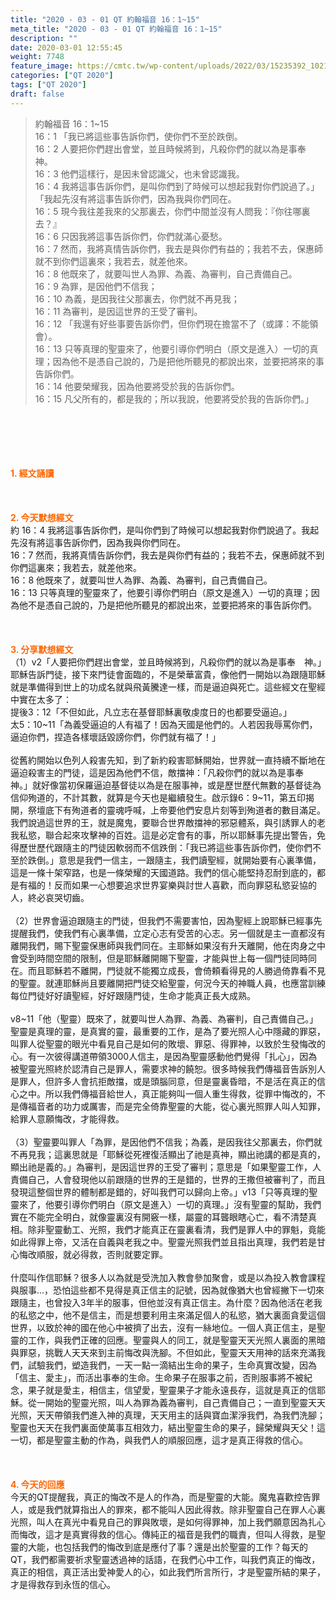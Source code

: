 ```yaml
---
title: "2020 - 03 - 01 QT 約翰福音 16：1~15"
meta_title: "2020 - 03 - 01 QT 約翰福音 16：1~15"
description: ""
date: 2020-03-01 12:55:45
weight: 7748
feature_image: https://cmtc.tw/wp-content/uploads/2022/03/15235392_10211799862337740_180693556567566654_o-1.webp
categories: ["QT 2020"]
tags: ["QT 2020"]
draft: false
---
```


<blockquote>約翰福音 16：1~15<br />
16：1 「我已將這些事告訴你們，使你們不至於跌倒。<br />
16：2 人要把你們趕出會堂，並且時候將到，凡殺你們的就以為是事奉　神。<br />
16：3 他們這樣行，是因未曾認識父，也未曾認識我。<br />
16：4 我將這事告訴你們，是叫你們到了時候可以想起我對你們說過了。」「我起先沒有將這事告訴你們，因為我與你們同在。<br />
16：5 現今我往差我來的父那裏去，你們中間並沒有人問我：『你往哪裏去？』<br />
16：6 只因我將這事告訴你們，你們就滿心憂愁。<br />
16：7 然而，我將真情告訴你們，我去是與你們有益的；我若不去，保惠師就不到你們這裏來；我若去，就差他來。<br />
16：8 他既來了，就要叫世人為罪、為義、為審判，自己責備自己。<br />
16：9 為罪，是因他們不信我；<br />
16：10 為義，是因我往父那裏去，你們就不再見我；<br />
16：11 為審判，是因這世界的王受了審判。<br />
16：12 「我還有好些事要告訴你們，但你們現在擔當不了（或譯：不能領會）。<br />
16：13 只等真理的聖靈來了，他要引導你們明白（原文是進入）一切的真理；因為他不是憑自己說的，乃是把他所聽見的都說出來，並要把將來的事告訴你們。<br />
16：14 他要榮耀我，因為他要將受於我的告訴你們。<br />
16：15 凡父所有的，都是我的；所以我說，他要將受於我的告訴你們。」</blockquote><br />
&nbsp;<br />
<br />
&nbsp;<br />
<br />
<span style="color: #ff6600;"><strong>1. </strong><strong>經文誦讀</strong></span><br />
<br />
<span style="color: #ff6600;"><strong> </strong></span><br />
<br />
<span style="color: #ff6600;"><strong>2. 今天默想</strong><strong>經文<br />
</strong></span>約 16：4 我將這事告訴你們，是叫你們到了時候可以想起我對你們說過了。我起先沒有將這事告訴你們，因為我與你們同在。<br />
16：7 然而，我將真情告訴你們，我去是與你們有益的；我若不去，保惠師就不到你們這裏來；我若去，就差他來。<br />
16：8 他既來了，就要叫世人為罪、為義、為審判，自己責備自己。<br />
16：13 只等真理的聖靈來了，他要引導你們明白（原文是進入）一切的真理；因為他不是憑自己說的，乃是把他所聽見的都說出來，並要把將來的事告訴你們。<br />
<br />
&nbsp;<br />
<br />
<span style="color: #ff6600;"><strong>3. 分享默想經文<br />
</strong></span>（1）v2「人要把你們趕出會堂，並且時候將到，凡殺你們的就以為是事奉　神。」耶穌告訴門徒，接下來門徒會面臨的，不是榮華富貴，像他們一開始以為跟隨耶穌就是準備得到世上的功成名就與飛黃騰達一樣，而是逼迫與死亡。這些經文在聖經中實在太多了：<br />
提後3：12「不但如此，凡立志在基督耶穌裏敬虔度日的也都要受逼迫。」<br />
太5：10~11「為義受逼迫的人有福了！因為天國是他們的。人若因我辱罵你們，逼迫你們，捏造各樣壞話毀謗你們，你們就有福了！」<br />
<br />
從舊約開始以色列人殺害先知，到了新約殺害耶穌開始，世界就一直持續不斷地在逼迫殺害主的門徒，這是因為他們不信，敵擋神：「凡殺你們的就以為是事奉　神。」就好像當初保羅逼迫基督徒以為是在服事神，或是歷世歷代無數的基督徒為信仰殉道的，不計其數，就算是今天也是繼續發生。啟示錄6：9~11，第五印揭開，祭壇底下有殉道者的靈魂呼喊，上帝要他們安息片刻等到殉道者的數目滿足。我們說過這世界的王，就是魔鬼，要聯合世界敵擋神的邪惡體系，與引誘罪人的老我私慾，聯合起來攻擊神的百姓。這是必定會有的事，所以耶穌事先提出警告，免得歷世歷代跟隨主的門徒因軟弱而不信跌倒：「我已將這些事告訴你們，使你們不至於跌倒。」意思是我們一信主，一跟隨主，我們讀聖經，就開始要有心裏準備，這是一條十架窄路，也是一條榮耀的天國道路。我們的信心能堅持忍耐到底的，都是有福的！反而如果一心想要追求世界宴樂與討世人喜歡，而向罪惡私慾妥協的人，終必哀哭切齒。<br />
<br />
（2）世界會逼迫跟隨主的門徒，但我們不需要害怕，因為聖經上說耶穌已經事先提醒我們，使我們有心裏準備，立定心志有受苦的心志。另一個就是主一直都沒有離開我們，賜下聖靈保惠師與我們同在。主耶穌如果沒有升天離開，他在肉身之中會受到時間空間的限制，但是耶穌離開賜下聖靈，才能與世上每一個門徒同時同在。而且耶穌若不離開，門徒就不能獨立成長，會倚頼看得見的人勝過倚靠看不見的聖靈。就連耶穌尚且要離開把門徒交給聖靈，何況今天的神職人員，也應當訓練每位門徒好好讀聖經，好好跟隨門徒，生命才能真正長大成熟。<br />
<br />
v8~11「他（聖靈）既來了，就要叫世人為罪、為義、為審判，自己責備自己。」聖靈是真理的靈，是真實的靈，最重要的工作，是為了要光照人心中隱藏的罪惡，叫罪人從聖靈的眼光中看見自己是如何的敗壞、罪惡、得罪神，以致於生發悔改的心。有一次彼得講道帶領3000人信主，是因為聖靈感動他們覺得「扎心」，因為被聖靈光照終於認清自己是罪人，需要求神的饒恕。很多時候我們傳福音告訴別人是罪人，但許多人會抗拒敵擋，或是頭腦同意，但是靈裏昏暗，不是活在真正的信心之中。所以我們傳福音給世人，真正能夠叫一個人重生得救，從罪中悔改的，不是傳福音者的功力或厲害，而是完全倚靠聖靈的大能，從心裏光照罪人叫人知罪，給罪人意願悔改，才能得救。<br />
<br />
（3）聖靈要叫罪人「為罪，是因他們不信我；為義，是因我往父那裏去，你們就不再見我；這裏思就是「耶穌從死裡復活顯出了祂是真神，顯出祂講的都是真的，顯出祂是義的。」為審判，是因這世界的王受了審判；意思是「如果聖靈工作，人責備自己，人會發現他以前跟隨的世界的王是錯的，世界的王撒但被審判了，而且發現這整個世界的體制都是錯的，好叫我們可以歸向上帝。」v13「只等真理的聖靈來了，他要引導你們明白（原文是進入）一切的真理。」沒有聖靈的幫助，我們實在不能完全明白，就像靈裏沒有開竅一樣，屬靈的耳聾眼瞎心亡，看不清楚真相。除非聖靈動工、光照，我們才能真正在靈裏看清，我們是罪人中的罪魁，竟能如此得罪上帝，又活在自義與老我之中。聖靈光照我們並且指出真理，我們若是甘心悔改順服，就必得救，否則就要定罪。<br />
<br />
什麼叫作信耶穌？很多人以為就是受洗加入教會參加聚會，或是以為投入教會課程與服事…，恐怕這些都不見得是真正信主的記號，因為就像猶大也曾經撇下一切來跟隨主，也曾投入3年半的服事，但他並沒有真正信主。為什麼？因為他活在老我的私慾之中，他不是信主，而是想要利用主來滿足個人的私慾，猶大裏面貪愛這個世界，以致於神的國在他心中被擠了出去，沒有一絲地位。一個人真正信主，是聖靈的工作，與我們正確的回應。聖靈與人的同工，就是聖靈天天光照人裏面的黑暗與罪惡，挑戰人天天來到主前悔改與洗腳。不但如此，聖靈天天用神的話來充滿我們，試驗我們，塑造我們，一天一點一滴結出生命的果子，生命真實改變，因為「信主、愛主」，而活出事奉的生命。生命果子在服事之前，否則服事將不被紀念，果子就是愛主，相信主，信望愛，聖靈果子才能永遠長存，這就是真正的信耶穌。從一開始的聖靈光照，叫人為罪為義為審判，自己責備自己；一直到聖靈天天光照，天天帶領我們進入神的真理，天天用主的話與寶血潔淨我們，為我們洗腳；聖靈也天天在我們裏面使萬事互相效力，結出聖靈生命的果子，歸榮耀與天父！這一切，都是聖靈主動的作為，與我們人的順服回應，這才是真正得救的信心。<br />
<br />
<span style="color: #ff6600;"><strong> </strong></span><br />
<br />
<span style="color: #ff6600;"><strong>4. 今天的回應<br />
</strong></span>今天的QT提醒我，真正的悔改不是人的作為，而是聖靈的大能。魔鬼喜歡控告罪人，或是我們就算指出人的罪來，都不能叫人因此得救。除非聖靈自己在罪人心裏光照，叫人在真光中看見自己的罪與敗壞，是如何得罪神，加上我們願意因為扎心而悔改，這才是真實得救的信心。傳純正的福音是我們的職責，但叫人得救，是聖靈的大能，也包括我們的悔改到底是應付了事？還是出於聖靈的工作？每天的QT，我們都需要祈求聖靈透過神的話語，在我們心中工作，叫我們真正的悔改，真正的相信，真正活出愛神愛人的心，如此我們所言所行，才是聖靈所結的果子，才是得救存到永恆的信心。<br />
<br />
&nbsp;
        